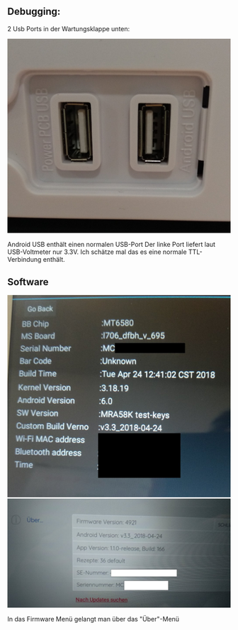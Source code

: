 ## Debugging:

2 Usb Ports in der Wartungsklappe unten:

![USB PORTs](/informations/usbports.jpg)

Android USB enthält einen normalen USB-Port
Der linke Port liefert laut USB-Voltmeter nur 3.3V. Ich schätze mal das es eine normale TTL-Verbindung enthält.


## Software


![menu](/informations/menu.jpg)
![firmware](/informations/firmware.jpg)

In das Firmware Menü gelangt man über das "Über"-Menü

